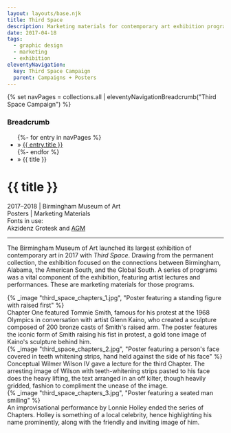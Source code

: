 ```yaml
---
layout: layouts/base.njk
title: Third Space
description: Marketing materials for contemporary art exhibition programs
date: 2017-04-18
tags:
  - graphic design
  - marketing
  - exhibition
eleventyNavigation:
  key: Third Space Campaign
  parent: Campaigns + Posters
---
```

{% set navPages = collections.all | eleventyNavigationBreadcrumb("Third Space Campaign") %}
<div class="breadcrumb">
    <h3 class="visually-hidden">Breadcrumb</h3>
	<ul class="nav">
            {%- for entry in navPages %}
		<li class="nav-item"{% if entry.url == page.url %} class="active-breadcrumb"{% endif %}> » <a href="{{ entry.url }}">{{ entry.title }}</a></li>
  	    	{%- endfor %}
	    <li class="nav-item"><active-breadcrumb>» {{ title }}</active-breadcrumb></li>
	</ul>
</div>
<div class="container">
  <div class="row"></div>
	<div class="row">
		<div class="col-4 col-4-md col-4-lg">
			<h1>{{ title }}</h1>
			<figcaption>2017–2018 | Birmingham Museum of Art</figcaption>
            <figcaption>Posters | Marketing Materials</figcaption>
			<figcaption>Fonts in use:</br>Akzidenz Grotesk and <a href="https://www.behance.net/gallery/18864355/AGM" target="_blank">AGM</a></figcaption>
			<hr>
			<p>The Birmingham Museum of Art launched its largest exhibition of contemporary art in 2017 with <em>Third Space</em>. Drawing from the permanent collection, the exhibition focused on the connections between Birmingham, Alabama, the American South, and the Global South. A series of programs was a vital component of the exhibition, featuring artist lectures and performances. These are marketing materials for those programs.</p>
		</div>
        <div class="col"></div>
		<div class="col-6 col-6-md col-6-lg">
				{% _image "third_space_chapters_1.jpg", "Poster featuring a standing figure with raised first" %}
				<figcaption>Chapter One featured Tommie Smith, famous for his protest at the 1968 Olympics in conversation with artist Glenn Kaino, who created a sculpture composed of 200 bronze casts of Smith's raised arm. The poster features the iconic form of Smith raising his fist in protest, a gold tone image of Kaino's sculpture behind him.</figcaption>
		</div>
	</div>
	<div class="row">
		<div class="col"></div>
		<div class="col-5 col-5-md col-5-lg">
		    {% _image "third_space_chapters_2.jpg", "Poster featuring a person's face covered in teeth whitening strips, hand held against 
			the side of his face" %}
			<figcaption>Conceptual Wilmer Wilson IV gave a lecture for the third Chapter. The arresting image of Wilson with teeth-whitening strips pasted to his face does the heavy lifting, the text arranged in an off kilter, though heavily gridded, fashion to compliment the unease of the image.</figcaption>
		</div>
    	<div class="col-5 col-5-md col-5-lg">
    		{% _image "third_space_chapters_3.jpg", "Poster featuring a seated man smiling" %}
			<figcaption>An improvisational performance by Lonnie Holley ended the series of Chapters. Holley is something of a local celebrity, hence highlighting his name prominently, along with the friendly and inviting image of him.</figcaption>
		</div>
  	</div>
</div>